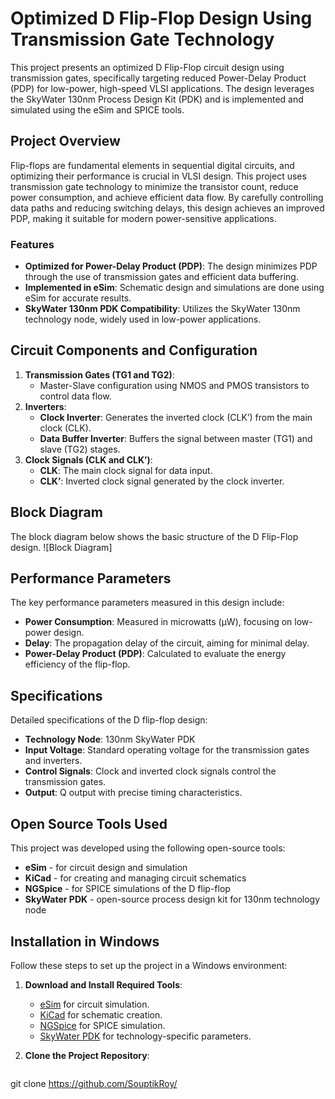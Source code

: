 # Optimized D Flip-Flop Design Using Transmission Gate Technology

This project presents an optimized D Flip-Flop circuit design using transmission gates, specifically targeting reduced Power-Delay Product (PDP) for low-power, high-speed VLSI applications. The design leverages the SkyWater 130nm Process Design Kit (PDK) and is implemented and simulated using the eSim and SPICE tools.

## Project Overview

Flip-flops are fundamental elements in sequential digital circuits, and optimizing their performance is crucial in VLSI design. This project uses transmission gate technology to minimize the transistor count, reduce power consumption, and achieve efficient data flow. By carefully controlling data paths and reducing switching delays, this design achieves an improved PDP, making it suitable for modern power-sensitive applications.

### Features
- **Optimized for Power-Delay Product (PDP)**: The design minimizes PDP through the use of transmission gates and efficient data buffering.
- **Implemented in eSim**: Schematic design and simulations are done using eSim for accurate results.
- **SkyWater 130nm PDK Compatibility**: Utilizes the SkyWater 130nm technology node, widely used in low-power applications.

## Circuit Components and Configuration

1. **Transmission Gates (TG1 and TG2)**:
   - Master-Slave configuration using NMOS and PMOS transistors to control data flow.
2. **Inverters**:
   - **Clock Inverter**: Generates the inverted clock (CLK’) from the main clock (CLK).
   - **Data Buffer Inverter**: Buffers the signal between master (TG1) and slave (TG2) stages.
3. **Clock Signals (CLK and CLK’)**:
   - **CLK**: The main clock signal for data input.
   - **CLK’**: Inverted clock signal generated by the clock inverter.

## Block Diagram

The block diagram below shows the basic structure of the D Flip-Flop design.
![Block Diagram]
## Performance Parameters
The key performance parameters measured in this design include:
- **Power Consumption**: Measured in microwatts (µW), focusing on low-power design.
- **Delay**: The propagation delay of the circuit, aiming for minimal delay.
- **Power-Delay Product (PDP)**: Calculated to evaluate the energy efficiency of the flip-flop.

## Specifications
Detailed specifications of the D flip-flop design:
- **Technology Node**: 130nm SkyWater PDK
- **Input Voltage**: Standard operating voltage for the transmission gates and inverters.
- **Control Signals**: Clock and inverted clock signals control the transmission gates.
- **Output**: Q output with precise timing characteristics.

## Open Source Tools Used
This project was developed using the following open-source tools:
- **eSim** - for circuit design and simulation
- **KiCad** - for creating and managing circuit schematics
- **NGSpice** - for SPICE simulations of the D flip-flop
- **SkyWater PDK** - open-source process design kit for 130nm technology node

## Installation in Windows
Follow these steps to set up the project in a Windows environment:

1. **Download and Install Required Tools**:
   - [eSim](https://esim.fossee.in/) for circuit simulation.
   - [KiCad](https://kicad.org/) for schematic creation.
   - [NGSpice](http://ngspice.sourceforge.net/) for SPICE simulation.
   - [SkyWater PDK](https://github.com/google/skywater-pdk) for technology-specific parameters.

2. **Clone the Project Repository**:
   ```bash
 git clone https://github.com/SouptikRoy/






